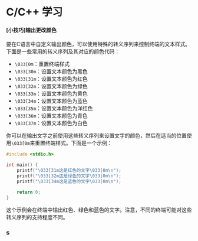 # C/C++ 学习

#### [小技巧]输出更改颜色

要在C语言中自定义输出颜色，可以使用特殊的转义序列来控制终端的文本样式。下面是一些常用的转义序列及其对应的颜色代码：

- `\033[0m`：重置终端样式
- `\033[30m`：设置文本颜色为黑色
- `\033[31m`：设置文本颜色为红色
- `\033[32m`：设置文本颜色为绿色
- `\033[33m`：设置文本颜色为黄色
- `\033[34m`：设置文本颜色为蓝色
- `\033[35m`：设置文本颜色为洋红色
- `\033[36m`：设置文本颜色为青色
- `\033[37m`：设置文本颜色为白色

你可以在输出文字之前使用这些转义序列来设置文字的颜色，然后在适当的位置使用`\033[0m`来重置终端样式。下面是一个示例：

```c
#include <stdio.h>

int main() {
    printf("\033[31m这是红色的文字\033[0m\n");
    printf("\033[32m这是绿色的文字\033[0m\n");
    printf("\033[34m这是蓝色的文字\033[0m\n");

    return 0;
}
```

这个示例会在终端中输出红色、绿色和蓝色的文字。注意，不同的终端可能对这些转义序列的支持程度不同。


### s